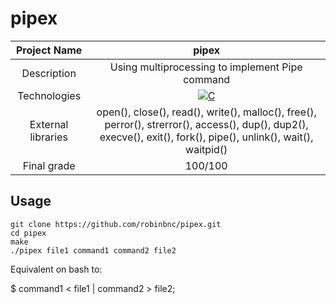 # pipex

| Project Name | pipex |
| :-: | :-: |
| Description | Using multiprocessing to implement Pipe command |
| Technologies | <a href="#"><img alt="C" src="https://custom-icon-badges.demolab.com/badge/C-03599C.svg?logo=c-in-hexagon&logoColor=white&style=for-the-badge"></a> |
| External libraries | open(), close(), read(), write(), malloc(), free(), perror(), strerror(), access(), dup(), dup2(), execve(), exit(), fork(), pipe(), unlink(), wait(), waitpid()|
| Final grade | 100/100 |

## Usage
```
git clone https://github.com/robinbnc/pipex.git
cd pipex
make
./pipex file1 command1 command2 file2
```
Equivalent on bash to:

$ command1 < file1 | command2 > file2;
